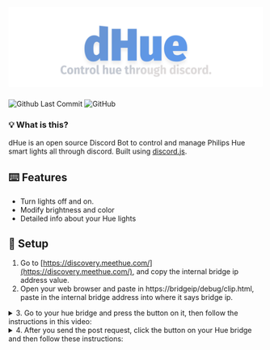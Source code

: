 # ![Huucord](images/dhue_banner.png)
![Github Last Commit](https://img.shields.io/github/last-commit/flyxn/huucord?color=%233F84E5&logo=github)
![GitHub](https://img.shields.io/github/license/flyxn/dhue?color=%233F84E5)

### 💡 What is this?
dHue is an open source Discord Bot to control and manage Philips Hue smart lights all through discord. Built using [discord.js](https://github.com/discordjs/discord.js).

## ⌨️ Features
- Turn lights off and on.
- Modify brightness and color
- Detailed info about your Hue lights

## 🚗 Setup
1. Go to [https://discovery.meethue.com/](https://discovery.meethue.com/), and copy the internal bridge ip address value.
2. Open your web browser and paste in https://bridgeip/debug/clip.html, paste in the internal bridge address into where it says bridge ip.
<details>
  <summary>3. Go to your hue bridge and press the button on it, then follow the instructions in this video:</summary>
[notpressed](images/notpressedgif.gif)
  </details>
  
  <details>
<summary> 4. After you send the post request, click the button on your Hue bridge and then follow these instructions:</summary>
[pressed](images/pressedgif.gif)
</details>


